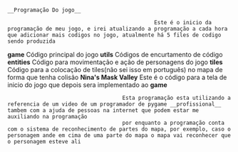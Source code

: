                                                                 __Programação Do jogo__

                                                  Este é o inicio da programação de meu jogo, e irei atualizando a programação a cada hora que adicionar mais codigos no jogo, atualmente há 5 files de codigo sendo produzida

__game__ Código principal do jogo
__utils__ Códigos de encurtamento de código
__entities__ Código para movimentação e ação de personagens do jogo
__tiles__ Código para a colocação de tiles(não sei isso em português) no mapa de forma que tenha colisão
__Nina's Mask Valley__ Este é o código para a tela de inicio do jogo que depois sera implementado ao __game__

                                        Esta programação esta utilizando a referencia de um video de um programador de pygame __profissional__ tambem com a ajuda de pessoas na internet que podem estar me auxiliando na programação
                                        por enquanto a programação conta com o sistema de reconhecimento de partes do mapa, por exemplo, caso o personagem ande em cima de uma parte do mapa o mapa vai reconhecer que o personagem esteve ali

                                            
